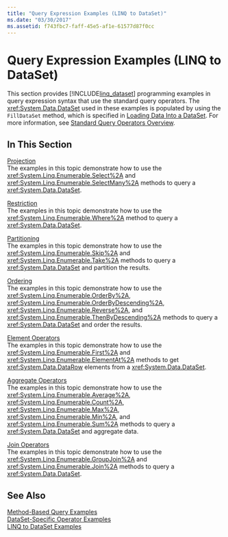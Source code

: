 ```yaml
---
title: "Query Expression Examples (LINQ to DataSet)"
ms.date: "03/30/2017"
ms.assetid: f743fbc7-faff-45e5-af1e-61577d87f0cc
---
```

# Query Expression Examples (LINQ to DataSet)
This section provides [!INCLUDE[linq_dataset](../../../../includes/linq-dataset-md.md)] programming examples in query expression syntax that use the standard query operators. The <xref:System.Data.DataSet> used in these examples is populated by using the `FillDataSet` method, which is specified in [Loading Data Into a DataSet](../../../../docs/framework/data/adonet/loading-data-into-a-dataset.md). For more information, see [Standard Query Operators Overview](https://msdn.microsoft.com/library/24cda21e-8af8-4632-b519-c404a839b9b2).  
  
## In This Section  
 [Projection](../../../../docs/framework/data/adonet/query-expression-syntax-examples-projection-linq-to-dataset.md)  
 The examples in this topic demonstrate how to use the <xref:System.Linq.Enumerable.Select%2A> and <xref:System.Linq.Enumerable.SelectMany%2A> methods to query a <xref:System.Data.DataSet>.  
  
 [Restriction](../../../../docs/framework/data/adonet/query-expression-syntax-examples-restriction-linq-to-dataset.md)  
 The examples in this topic demonstrate how to use the <xref:System.Linq.Enumerable.Where%2A> method to query a <xref:System.Data.DataSet>.  
  
 [Partitioning](../../../../docs/framework/data/adonet/query-expression-syntax-examples-partitioning.md)  
 The examples in this topic demonstrate how to use the <xref:System.Linq.Enumerable.Skip%2A> and <xref:System.Linq.Enumerable.Take%2A> methods to query a <xref:System.Data.DataSet> and partition the results.  
  
 [Ordering](../../../../docs/framework/data/adonet/query-expression-syntax-examples-ordering-linq-to-dataset.md)  
 The examples in this topic demonstrate how to use the <xref:System.Linq.Enumerable.OrderBy%2A>, <xref:System.Linq.Enumerable.OrderByDescending%2A>, <xref:System.Linq.Enumerable.Reverse%2A>, and <xref:System.Linq.Enumerable.ThenByDescending%2A> methods to query a <xref:System.Data.DataSet> and order the results.  
  
 [Element Operators](../../../../docs/framework/data/adonet/query-expression-syntax-examples-element-operators.md)  
 The examples in this topic demonstrate how to use the <xref:System.Linq.Enumerable.First%2A> and <xref:System.Linq.Enumerable.ElementAt%2A> methods to get <xref:System.Data.DataRow> elements from a <xref:System.Data.DataSet>.  
  
 [Aggregate Operators](../../../../docs/framework/data/adonet/query-expression-syntax-examples-aggregate-operators.md)  
 The examples in this topic demonstrate how to use the <xref:System.Linq.Enumerable.Average%2A>, <xref:System.Linq.Enumerable.Count%2A>, <xref:System.Linq.Enumerable.Max%2A>, <xref:System.Linq.Enumerable.Min%2A>, and <xref:System.Linq.Enumerable.Sum%2A> methods to query a <xref:System.Data.DataSet> and aggregate data.  
  
 [Join Operators](../../../../docs/framework/data/adonet/query-expression-syntax-examples-join-operators.md)  
 The examples in this topic demonstrate how to use the <xref:System.Linq.Enumerable.GroupJoin%2A> and <xref:System.Linq.Enumerable.Join%2A> methods to query a <xref:System.Data.DataSet>.  
  
## See Also  
 [Method-Based Query Examples](../../../../docs/framework/data/adonet/method-based-query-examples-linq-to-dataset.md)  
 [DataSet-Specific Operator Examples](../../../../docs/framework/data/adonet/dataset-specific-operator-examples-linq-to-dataset.md)  
 [LINQ to DataSet Examples](../../../../docs/framework/data/adonet/linq-to-dataset-examples.md)
